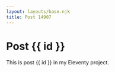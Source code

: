 ```yaml
---
layout: layouts/base.njk
title: Post 14907
---
```


# Post {{ id }}

This is post {{ id }} in my Eleventy project.
